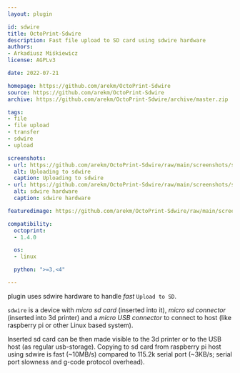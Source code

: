 ```yaml
---
layout: plugin

id: sdwire
title: OctoPrint-Sdwire
description: Fast file upload to SD card using sdwire hardware
authors:
- Arkadiusz Miśkiewicz
license: AGPLv3

date: 2022-07-21

homepage: https://github.com/arekm/OctoPrint-Sdwire
source: https://github.com/arekm/OctoPrint-Sdwire
archive: https://github.com/arekm/OctoPrint-Sdwire/archive/master.zip

tags:
- file
- file upload
- transfer
- sdwire
- upload

screenshots:
- url: https://github.com/arekm/OctoPrint-Sdwire/raw/main/screenshots/sdwire-octoprint.jpg
  alt: Uploading to sdwire
  caption: Uploading to sdwire
- url: https://github.com/arekm/OctoPrint-Sdwire/raw/main/screenshots/sdwire-hw.jpg
  alt: sdwire hardware
  caption: sdwire hardware

featuredimage: https://github.com/arekm/OctoPrint-Sdwire/raw/main/screenshots/sdwire-hw.jpg

compatibility:
  octoprint:
  - 1.4.0

  os:
  - linux

  python: ">=3,<4"

---
```


plugin uses sdwire hardware to handle *fast* `Upload to SD`.

`sdwire` is a device with *micro sd card* (inserted into it), *micro sd connector* (inserted into 3d printer) and a *micro USB
connector* to connect to host (like raspberry pi or other Linux based system).

Inserted sd card can be then made visible to the 3d printer or to the USB host (as regular usb-storage).
Copying to sd card from raspberry pi host using sdwire is fast (~10MB/s) compared to 115.2k serial port (~3KB/s; serial port slowness and g-code protocol overhead).
